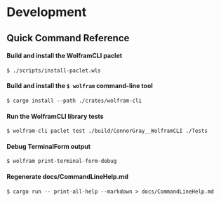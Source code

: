 # Development

## Quick Command Reference

#### Build and install the WolframCLI paclet

```shell
$ ./scripts/install-paclet.wls
```

#### Build and install the `$ wolfram` command-line tool

```shell
$ cargo install --path ./crates/wolfram-cli
```

#### Run the WolframCLI library tests

```shell
$ wolfram-cli paclet test ./build/ConnorGray__WolframCLI ./Tests
```

#### Debug TerminalForm output

```
$ wolfram print-terminal-form-debug
```

#### Regenerate docs/CommandLineHelp.md

```
$ cargo run -- print-all-help --markdown > docs/CommandLineHelp.md
```